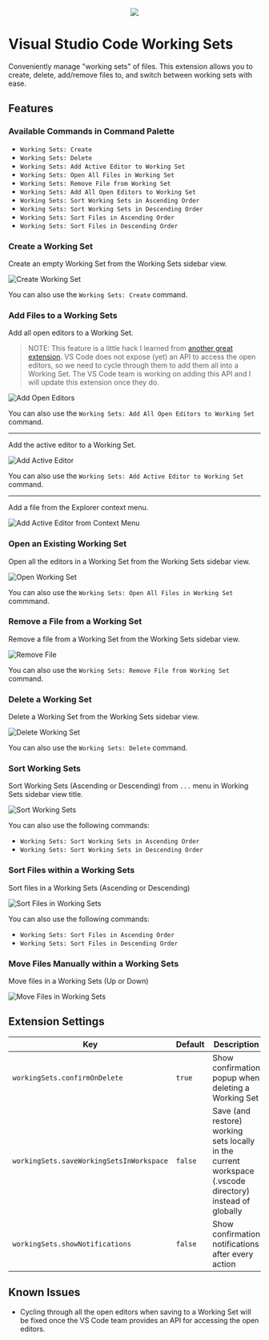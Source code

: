 <p align="center">
  <img src="./assets/briefcase-72.png" />
</p>

# Visual Studio Code Working Sets

Conveniently manage "working sets" of files. This extension allows you to create, delete, add/remove files to, and switch between working sets with ease.

## Features

### Available Commands in Command Palette

- `Working Sets: Create`
- `Working Sets: Delete`
- `Working Sets: Add Active Editor to Working Set`
- `Working Sets: Open All Files in Working Set`
- `Working Sets: Remove File from Working Set`
- `Working Sets: Add All Open Editors to Working Set`
- `Working Sets: Sort Working Sets in Ascending Order`
- `Working Sets: Sort Working Sets in Descending Order`
- `Working Sets: Sort Files in Ascending Order`
- `Working Sets: Sort Files in Descending Order`

### Create a Working Set

Create an empty Working Set from the Working Sets sidebar view.

![Create Working Set](./assets/create.png)

You can also use the `Working Sets: Create` command.

### Add Files to a Working Sets

Add all open editors to a Working Set.

> NOTE: This feature is a little hack I learned from [another great extension](https://marketplace.visualstudio.com/items?itemName=eamodio.restore-editors). VS Code does not expose (yet) an API to access the open editors, so we need to cycle through them to add them all into a Working Set. The VS Code team is working on adding this API and I will update this extension once they do.

![Add Open Editors](./assets/add-files.png)

You can also use the `Working Sets: Add All Open Editors to Working Set` command.

---

Add the active editor to a Working Set.

![Add Active Editor](./assets/add-file-1.png)

You can also use the `Working Sets: Add Active Editor to Working Set` command.

---

Add a file from the Explorer context menu.

![Add Active Editor from Context Menu](./assets/add-file-2.png)

### Open an Existing Working Set

Open all the editors in a Working Set from the Working Sets sidebar view.

![Open Working Set](./assets/open.png)

You can also use the `Working Sets: Open All Files in Working Set` commmand.

### Remove a File from a Working Set

Remove a file from a Working Set from the Working Sets sidebar view.

![Remove File](./assets/remove-file.png)

You can also use the `Working Sets: Remove File from Working Set` command.

### Delete a Working Set

Delete a Working Set from the Working Sets sidebar view.

![Delete Working Set](./assets/delete.png)

You can also use the `Working Sets: Delete` command.

### Sort Working Sets

Sort Working Sets (Ascending or Descending) from `...` menu in Working Sets sidebar view title.

![Sort Working Sets](./assets/sort-sets.png)

You can also use the following commands:

- `Working Sets: Sort Working Sets in Ascending Order`
- `Working Sets: Sort Working Sets in Descending Order`

### Sort Files within a Working Sets

Sort files in a Working Sets (Ascending or Descending)

![Sort Files in Working Sets](./assets/sort-files.png)

You can also use the following commands:

- `Working Sets: Sort Files in Ascending Order`
- `Working Sets: Sort Files in Descending Order`

### Move Files Manually within a Working Sets

Move files in a Working Sets (Up or Down)

![Move Files in Working Sets](./assets/move-files.png)

## Extension Settings

| Key                                      | Default | Description                                                                                              |
| ---------------------------------------- | ------- | -------------------------------------------------------------------------------------------------------- |
| `workingSets.confirmOnDelete`            | `true`  | Show confirmation popup when deleting a Working Set                                                      |
| `workingSets.saveWorkingSetsInWorkspace` | `false` | Save (and restore) working sets locally in the current workspace (.vscode directory) instead of globally |
| `workingSets.showNotifications`          | `false` | Show confirmation notifications after every action                                                       |

## Known Issues

- Cycling through all the open editors when saving to a Working Set will be fixed once the VS Code team provides an API for accessing the open editors.
